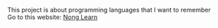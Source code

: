 This project is about programming languages that I want to remember
<br>
Go to this website: <a href="https://nonglearn.vercel.app/" target="_blank">Nong Learn</a>
